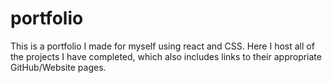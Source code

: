 # portfolio
This is a portfolio I made for myself using react and CSS. Here I host all of the projects I have completed, which also includes links to their appropriate GitHub/Website pages. 
